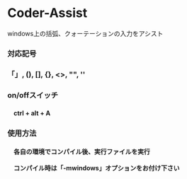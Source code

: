 <h1>Coder-Assist</h1>
<p>windows上の括弧、クォーテーションの入力をアシスト</p>

<h3>対応記号</h3>
<h3> 「」, (), [], {}, <>, "", '' </h3>

<h3>on/offスイッチ</h3>
<h4>　ctrl + alt + A </h4>

<h3>使用方法</h3>
<h4>　各自の環境でコンパイル後、実行ファイルを実行<br><br>　コンパイル時は「-mwindows」オプションをお付け下さい</h4>
